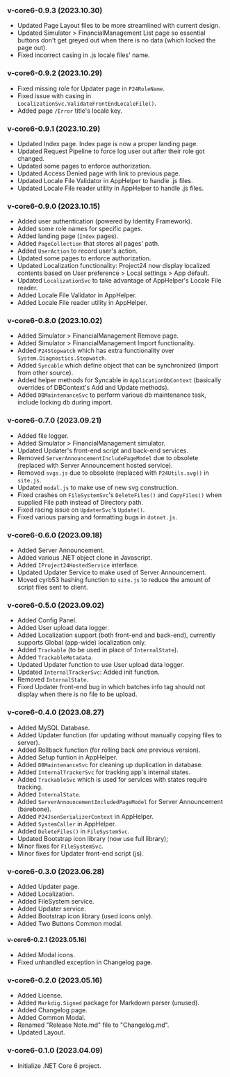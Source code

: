 
### v-core6-0.9.3 (2023.10.30)
- Updated Page Layout files to be more streamlined with current design.
- Updated Simulator > FinancialManagement List page so essential buttons don't get greyed out when there is no data (which locked the page out).
- Fixed incorrect casing in .js locale files' name.

### v-core6-0.9.2 (2023.10.29)
- Fixed missing role for Updater page in `P24RoleName`.
- Fixed issue with casing in `LocalizationSvc.ValidateFrontEndLocaleFile()`.
- Added page `/Error` title's locale key.

### v-core6-0.9.1 (2023.10.29)
- Updated Index page. Index page is now a proper landing page.
- Updated Request Pipeline to force log user out after their role got changed.
- Updated some pages to enforce authorization.
- Updated Access Denied page with link to previous page.
- Updated Locale File Validator in AppHelper to handle .js files.
- Updated Locale File reader utility in AppHelper to handle .js files.

### v-core6-0.9.0 (2023.10.15)
- Added user authentication (powered by Identity Framework).
- Added some role names for specific pages.
- Added landing page (`Index` pages).
- Added `PageCollection` that stores all pages' path.
- Added `UserAction` to record user's action.
- Updated some pages to enforce authorization.
- Updated Localization functionality: Project24 now display localized contents based on User preference > Local settings > App default.
- Updated `LocalizationSvc` to take advantage of AppHelper's Locale File reader.
- Added Locale File Validator in AppHelper.
- Added Locale File reader utility in AppHelper.

### v-core6-0.8.0 (2023.10.02)
- Added Simulator > FinancialManagement Remove page.
- Added Simulator > FinancialManagement Import functionality.
- Added `P24Stopwatch` which has extra functionality over `System.Diagnostics.Stopwatch`.
- Added `Syncable` which define object that can be synchronized (import from other source).
- Added helper methods for Syncable in `ApplicationDbContext` (basically overrides of DBContext's Add and Update methods).
- Added `DBMaintenanceSvc` to perform various db maintenance task, include locking db during import.

### v-core6-0.7.0 (2023.09.21)
- Added file logger.
- Added Simulator > FinancialManagement simulator.
- Updated Updater's front-end script and back-end services.
- Removed `ServerAnnouncementIncludePageModel` due to obsolete (replaced with Server Announcement hosted service).
- Removed `svgs.js` due to obsolete (replaced with `P24Utils.svg()` in `site.js`.
- Updated `modal.js` to make use of new svg construction.
- Fixed crashes on `FileSystemSvc`'s `DeleteFiles()` and `CopyFiles()` when supplied File path instead of Directory path.
- Fixed racing issue on `UpdaterSvc`'s `Update()`.
- Fixed various parsing and formatting bugs in `dotnet.js`.

### v-core6-0.6.0 (2023.09.18)
- Added Server Announcement.
- Added various .NET object clone in Javascript.
- Added `IProject24HostedService` interface.
- Updated Updater Service to make used of Server Announcement.
- Moved cyrb53 hashing function to `site.js` to reduce the amount of script files sent to client.

### v-core6-0.5.0 (2023.09.02)
- Added Config Panel.
- Added User upload data logger.
- Added Localization support (both front-end and back-end), currently supports Global (app-wide) localization only.
- Added `Trackable` (to be used in place of `InternalState`).
- Added `TrackableMetadata`.
- Updated Updater function to use User upload data logger.
- Updated `InternalTrackerSvc`: Added init function.
- Removed `InternalState`.
- Fixed Updater front-end bug in which batches info tag should not display when there is no file to be upload.

### v-core6-0.4.0 (2023.08.27)
- Added MySQL Database.
- Added Updater function (for updating without manually copying files to server).
- Added Rollback function (for rolling back *one* previous version).
- Added Setup funtion in AppHelper.
- Added `DBMaintenanceSvc` for cleaning up duplication in database.
- Added `InternalTrackerSvc` for tracking app's internal states.
- Added `TrackableSvc` which is used for services with states require tracking.
- Added `InternalState`.
- Added `ServerAnnouncementIncludedPageModel` for Server Announcement (barebone).
- Added `P24JsonSerializerContext` in AppHelper.
- Added `SystemCaller` in AppHelper.
- Added `DeleteFiles()` in `FileSystemSvc`.
- Updated Bootstrap icon library (now use full library);
- Minor fixes for `FileSystemSvc`.
- Minor fixes for Updater front-end script (js).

### v-core6-0.3.0 (2023.06.28)
- Added Updater page.
- Added Localization.
- Added FileSystem service.
- Added Updater service.
- Added Bootstrap icon library (used icons only).
- Added Two Buttons Common modal.

#### v-core6-0.2.1 (2023.05.16)
- Added Modal icons.
- Fixed unhandled exception in Changelog page.

### v-core6-0.2.0 (2023.05.16)
- Added License.
- Added `Markdig.Signed` package for Markdown parser (unused).
- Added Changelog page.
- Added Common Modal.
- Renamed "Release Note.md" file to "Changelog.md".
- Updated Layout.

### v-core6-0.1.0 (2023.04.09)
- Initialize .NET Core 6 project.
